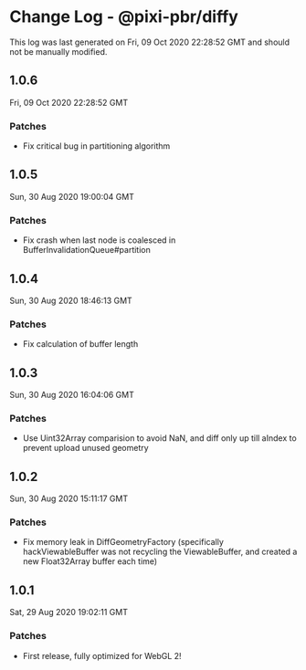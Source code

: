 # Change Log - @pixi-pbr/diffy

This log was last generated on Fri, 09 Oct 2020 22:28:52 GMT and should not be manually modified.

## 1.0.6
Fri, 09 Oct 2020 22:28:52 GMT

### Patches

- Fix critical bug in partitioning algorithm

## 1.0.5
Sun, 30 Aug 2020 19:00:04 GMT

### Patches

- Fix crash when last node is coalesced in BufferInvalidationQueue#partition

## 1.0.4
Sun, 30 Aug 2020 18:46:13 GMT

### Patches

- Fix calculation of buffer length

## 1.0.3
Sun, 30 Aug 2020 16:04:06 GMT

### Patches

- Use Uint32Array comparision to avoid NaN, and diff only up till aIndex to prevent upload unused geometry

## 1.0.2
Sun, 30 Aug 2020 15:11:17 GMT

### Patches

- Fix memory leak in DiffGeometryFactory (specifically hackViewableBuffer was not recycling the ViewableBuffer, and created a new Float32Array buffer each time)

## 1.0.1
Sat, 29 Aug 2020 19:02:11 GMT

### Patches

- First release, fully optimized for WebGL 2!

